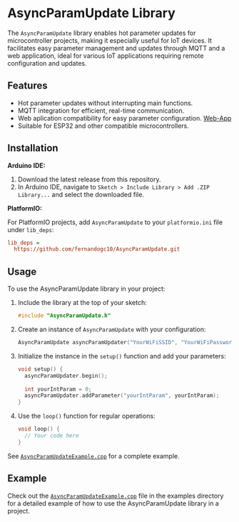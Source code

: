 # AsyncParamUpdate Library

The `AsyncParamUpdate` library enables hot parameter updates for microcontroller projects, making it especially useful for IoT devices. It facilitates easy parameter management and updates through MQTT and a web application, ideal for various IoT applications requiring remote configuration and updates.

## Features

- Hot parameter updates without interrupting main functions.
- MQTT integration for efficient, real-time communication.
- Web aplication compatibility for easy parameter configuration. [Web-App](https://github.com/fernandogc10/RemoteDevBoardConfiguratorWebApp)
- Suitable for ESP32 and other compatible microcontrollers.

## Installation

**Arduino IDE:**
1. Download the latest release from this repository.
2. In Arduino IDE, navigate to `Sketch > Include Library > Add .ZIP Library...` and select the downloaded file.

**PlatformIO:**

For PlatformIO projects, add `AsyncParamUpdate` to your `platformio.ini` file under `lib_deps`:

```ini
lib_deps =
  https://github.com/fernandogc10/AsyncParamUpdate.git
```
## Usage

To use the AsyncParamUpdate library in your project:

1. Include the library at the top of your sketch:

    ```cpp
    #include "AsyncParamUpdate.h"
    ```

2. Create an instance of `AsyncParamUpdate` with your configuration:

    ```cpp
    AsyncParamUpdate asyncParamUpdater("YourWiFiSSID", "YourWiFiPassword", "MQTTHost", MQTTPort, "MQTTUser", "MQTTPassword", "DeviceName", true);
    ```

3. Initialize the instance in the `setup()` function and add your parameters:

    ```cpp
    void setup() {
      asyncParamUpdater.begin();
      
      int yourIntParam = 0;
      asyncParamUpdater.addParameter("yourIntParam", yourIntParam);
    }
    ```

4. Use the `loop()` function for regular operations:

    ```cpp
    void loop() {
      // Your code here
    }
    ```

See [`AsyncParamUpdateExample.cpp`](https://github.com/fernandogc10/AsyncParamUpdate/blob/main/examples/AsyncParamUpdateExample.cpp) for a complete example.

## Example

Check out the [`AsyncParamUpdateExample.cpp`](https://github.com/fernandogc10/AsyncParamUpdate/blob/main/examples/AsyncParamUpdateExample.cpp) file in the examples directory for a detailed example of how to use the AsyncParamUpdate library in a project.

